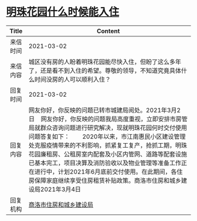 # <a href="http://www.shangluo.gov.cn/zmhd/ldxxxx.jsp?urltype=leadermail.LeaderMailContentUrl&wbtreeid=1112&leadermailid=6978">明珠花园什么时候能入住</a>
| Title |                                                                                                                                  Content                                                                                                                                   |
|:-----:|----------------------------------------------------------------------------------------------------------------------------------------------------------------------------------------------------------------------------------------------------------------------------|
| 来信时间  | 2021-03-02                                                                                                                                                                                                                                                                 |
| 来信内容  | 城区没有房的人盼着明珠花园能尽快入住，但盼了这么多年了，还是看不到入住的希望。尊敬的领导，不知道究竟具体什么时间没房的人可以顺利入住？                                                                                                                                                                                                        |
| 回复时间  | 2021-03-02                                                                                                                                                                                                                                                                 |
| 回复内容  | 网友你好，你反映的问题已转市城建局阅处。2021年3月2日    网友你好，你反映的问题我局高度重视，立即安排市房管局就群众咨询问题进行研究解决，现就明珠花园何时交付使用问题答复如下：        2020年以来，市江南惠民小区建设管理处克服疫情带来的不利影响，抓紧复工复产，抢抓工期，明珠花园廉租房、公租房室内配套及小区内管网、道路等配套设施已基本完工，项目决算及消防验收以及物业管理等准备工作正在进行中，计划2021年6月底前交付使用。在此期间，各住房保障家庭继续享受住房租赁补贴政策。商洛市住房和城乡建设局2021年3月4日 |
| 回复机构  | <a href="../../categories/agencies/商洛市住房和城乡建设局.md">商洛市住房和城乡建设局</a>                                                                                                                                                                                                           |